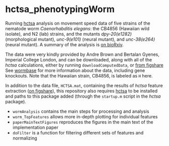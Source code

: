 # hctsa_phenotypingWorm
Running [hctsa](github.com/benfulcher/hctsa) analysis on movement speed data of five strains of the nematode worm *Caenorhabditis elegans*: the CB4856 (Hawaiian wild isolate), and N2 (lab) strains, and the mutants *dpy-20(e1282)* (morphological mutant), *unc-9(e101)* (neural mutant), and *unc-38(e264)* (neural mutant).
A summary of the analysis is [on bioRxiv](http://biorxiv.org/content/early/2016/10/17/081463).

The data were very kindly provided by Andre Brown and Bertalan Gyenes, Imperial College London, and can be downloaded, along with all of the *hctsa* calculations, either by running `downloadComputedData`, or [from figshare](https://dx.doi.org/10.4225/03/580478f951263)
See [wormbase](wormbase.org) for more information about the data, including gene knockouts.
Note that the Hawaiian strain, CB4856, is labeled as `H` here.

In addition to the data file, `HCTSA.mat`, containing the results of *hctsa* feature extraction ([on figshare](https://dx.doi.org/10.4225/03/580478f951263)), this repository also requires [hctsa](github.com/benfulcher/hctsa) to be installed and paths to this package added (through the `startup.m` script in the *hctsa* package).

* `wormAnalysis` contains the main steps for processing and analysis
* `worm_TopFeatures` allows more in-depth plotting for individual features
* `paperMainTextFigures` reproduces the figures in the main text of the implementation paper
* `doFilter` is a function for filtering different sets of features and normalizing
